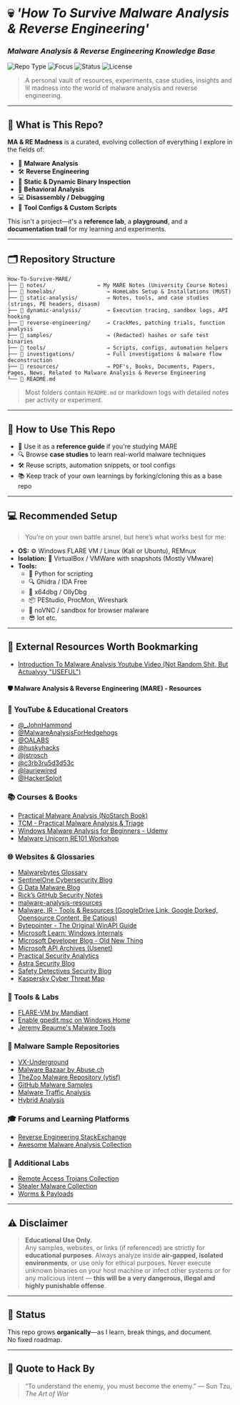 # 💀 *'How To Survive Malware Analysis & Reverse Engineering'* 
### *Malware Analysis & Reverse Engineering Knowledge Base*

![Repo Type](https://img.shields.io/badge/type-personal%20knowledge%20base-blueviolet)
![Focus](https://img.shields.io/badge/focus-malware%20%26%20reverse%20engineering-red)
![Status](https://img.shields.io/badge/status-evolving-brightgreen)
![License](https://img.shields.io/badge/license-educational-lightgrey)

> A personal vault of resources, experiments, case studies, insights and lil madness into the world of malware analysis and reverse engineering.

---

## 🧬 What is This Repo?

**MA & RE Madness** is a curated, evolving collection of everything I explore in the fields of:

- 🦠 **Malware Analysis**
- 🛠️ **Reverse Engineering**
- 🔬 **Static & Dynamic Binary Inspection**
- 🧪 **Behavioral Analysis**
- 💻 **Disassembly / Debugging**
- 🧰 **Tool Configs & Custom Scripts**

This isn't a project—it's a **reference lab**, a **playground**, and a **documentation trail** for my learning and experiments.

---

## 🗂️ Repository Structure

```
How-To-Survive-MARE/
├── 📁 notes/                → My MARE Notes (University Course Notes)
├── 📁 homelabs/                → HomeLabs Setup & Installations (MUST)
├── 📁 static-analysis/         → Notes, tools, and case studies (strings, PE headers, disasm)
├── 📁 dynamic-analysis/        → Execution tracing, sandbox logs, API hooking
├── 📁 reverse-engineering/     → CrackMes, patching trials, function analysis
├── 📁 samples/                 → (Redacted) hashes or safe test binaries
├── 📁 tools/                   → Scripts, configs, automation helpers
├── 📁 investigations/          → Full investigations & malware flow deconstruction
├── 📁 resources/               → PDF's, Books, Documents, Papers, Pages, News, Related to Malware Analysis & Reverse Engineering
└── 📄 README.md
```

> Most folders contain `README.md` or markdown logs with detailed notes per activity or experiment.

---

## 🧪 How to Use This Repo

- 🧠 Use it as a **reference guide** if you're studying MARE
- 🔍 Browse **case studies** to learn real-world malware techniques
- 🛠️ Reuse scripts, automation snippets, or tool configs
- 📚 Keep track of your own learnings by forking/cloning this as a base repo

---

## 💻 Recommended Setup

> You’re on your own battle arsnel, but here’s what works best for me:

- **OS:** ⚙️ Windows FLARE VM / Linux (Kali or Ubuntu), REMnux
- **Isolation:** 🧱 VirtualBox / VMWare with snapshots (Mostly VMware)
- **Tools:**
  - 🐍 Python for scripting  
  - 🔍 Ghidra / IDA Free  
  - 🧬 x64dbg / OllyDbg  
  - 📦 PEStudio, ProcMon, Wireshark  
  - 📜 noVNC / sandbox for browser malware
  - 😎 lot etc.

---

## 🔗 External Resources Worth Bookmarking

- [Introduction To Malware Analysis Youtube Video (Not Random Shit, But Actualyyy "USEFUL")](https://youtu.be/-cIxKeJp4xo?si=w2a1l3mVJXOHeRYR)

#### 🛡️ Malware Analysis & Reverse Engineering (MARE) - Resources

### 🔴 YouTube & Educational Creators

- [@_JohnHammond](https://www.youtube.com/@_JohnHammond)
- [@MalwareAnalysisForHedgehogs](https://www.youtube.com/@MalwareAnalysisForHedgehogs)
- [@OALABS](https://www.youtube.com/@OALABS)
- [@huskyhacks](https://www.youtube.com/@huskyhacks)
- [@jstrosch](https://www.youtube.com/@jstrosch)
- [@c3rb3ru5d3d53c](https://www.youtube.com/@c3rb3ru5d3d53c)
- [@lauriewired](https://www.youtube.com/@lauriewired)
- [@HackerSploit](https://www.youtube.com/@HackerSploit)

### 📚 Courses & Books

- [Practical Malware Analysis (NoStarch Book)](https://nostarch.com/malware)
- [TCM - Practical Malware Analysis & Triage](https://academy.tcm-sec.com/p/practical-malware-analysis)
- [Windows Malware Analysis for Beginners - Udemy](https://www.udemy.com/course/windows-malware-analysis-for-beginners/)
- [Malware Unicorn RE101 Workshop](https://malwareunicorn.org/workshops/re101.html)

### 🌐 Websites & Glossaries

- [Malwarebytes Glossary](https://www.malwarebytes.com/glossary)
- [SentinelOne Cybersecurity Blog](https://www.sentinelone.com/cybersecurity/)
- [G Data Malware Blog](https://www.gdatasoftware.com/blog/malware)
- [Rick’s GitHub Security Notes](https://0xrick.github.io/)
- [malware-analysis-resources](https://github.com/fwosar/malware-analysis-resources)
- [Malware, IR - Tools & Resources (GoogleDrive Link, Google Dorked, Opensource Content, Be Catious)](https://docs.google.com/spreadsheets/u/0/d/13wBzwmfAoEBPUgcYM4CgSoj--xLicPz777IQ6iSUlNk/htmlview)
- [Bytepointer - The Original WinAPI Guide](https://bytepointer.com/)
- [Microsoft Learn: Windows Internals](https://learn.microsoft.com/en-us/windows/)
- [Microsoft Developer Blog - Old New Thing](https://devblogs.microsoft.com/oldnewthing/)
- [Microsoft API Archives (Usenet)](https://microsoft.public.vb.winapi.nativcode.narkive.com/)
- [Practical Security Analytics](https://practicalsecurityanalytics.com/)
- [Astra Security Blog](https://www.getastra.com/blog/security-audit/)
- [Safety Detectives Security Blog](https://www.safetydetectives.com/blog/)
- [Kaspersky Cyber Threat Map](https://cybermap.kaspersky.com/)

### 🧰 Tools & Labs

- [FLARE-VM by Mandiant](https://github.com/mandiant/flare-vm)
- [Enable gpedit.msc on Windows Home](https://www.itechtics.com/enable-gpedit-windows-10-home/)
- [Jeremy Beaume's Malware Tools](https://github.com/jeremybeaume/tools)

### 💚 Malware Sample Repositories

- [VX-Underground](https://vx-underground.org/)
- [Malware Bazaar by Abuse.ch](https://bazaar.abuse.ch/)
- [TheZoo Malware Repository (ytisf)](https://github.com/ytisf/theZoo/tree/master/malwares)
- [GitHub Malware Samples](https://github.com/topics/malware-samples)
- [Malware Traffic Analysis](https://www.malware-traffic-analysis.net/)
- [Hybrid Analysis](https://www.hybrid-analysis.com/)

### 🎓 Forums and Learning Platforms

- [Reverse Engineering StackExchange](https://reverseengineering.stackexchange.com/)
- [Awesome Malware Analysis Collection](https://github.com/rshipp/awesome-malware-analysis)

### 🧪 Additional Labs

- [Remote Access Trojans Collection](https://github.com/Ephrimgnanam/Cute-RATs)
- [Stealer Malware Collection](https://github.com/Ephrimgnanam/Cute-Stealers)
- [Worms & Payloads](https://github.com/Ephrimgnanam/Worms)

---

## ⚠️ Disclaimer

> **Educational Use Only.**  
> Any samples, websites, or links (if referenced) are strictly for **educational purposes**. Always analyze inside **air-gapped, isolated environments**, or use only for ethical purposes. Never execute unknown binaries on your host machine or infect other systems or for any malicious intent — **this will be a very  dangerous, illegal and highly punishable offense**.

---

## 📌 Status

This repo grows **organically**—as I learn, break things, and document.  
No fixed roadmap.

---

## 🧠 Quote to Hack By

> “To understand the enemy, you must become the enemy.” — Sun Tzu, *The Art of War*
